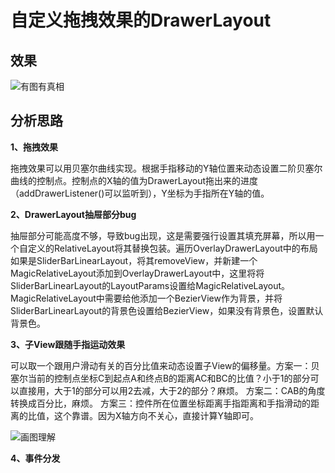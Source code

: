 # 自定义拖拽效果的DrawerLayout

## 效果

![有图有真相]()

## 分析思路

**1、拖拽效果**

拖拽效果可以用贝塞尔曲线实现。根据手指移动的Y轴位置来动态设置二阶贝塞尔曲线的控制点。控制点的X轴的值为DrawerLayout拖出来的进度（addDrawerListener()可以监听到），Y坐标为手指所在Y轴的值。

**2、DrawerLayout抽屉部分bug**

抽屉部分可能高度不够，导致bug出现，这是需要强行设置其填充屏幕，所以用一个自定义的RelativeLayout将其替换包装。遍历OverlayDrawerLayout中的布局如果是SliderBarLinearLayout，将其removeView，并新建一个MagicRelativeLayout添加到OverlayDrawerLayout中，这里将将SliderBarLinearLayout的LayoutParams设置给MagicRelativeLayout。
MagicRelativeLayout中需要给他添加一个BezierView作为背景，并将SliderBarLinearLayout的背景色设置给BezierView，如果没有背景色，设置默认背景色。

**3、子View跟随手指运动效果**

可以取一个跟用户滑动有关的百分比值来动态设置子View的偏移量。方案一：贝塞尔当前的控制点坐标C到起点A和终点B的距离AC和BC的比值？小于1的部分可以直接用，大于1的部分可以用2去减，大于2的部分？麻烦。
方案二：CAB的角度转换成百分比，麻烦。
方案三：控件所在位置坐标距离手指距离和手指滑动的距离的比值，这个靠谱。因为X轴方向不关心，直接计算Y轴即可。

![画图理解]()

**4、事件分发**




